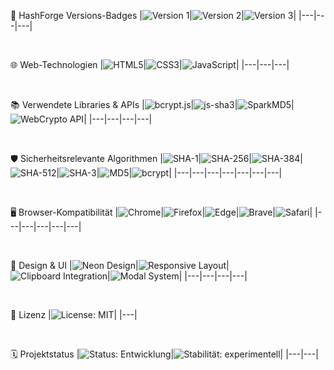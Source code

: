 🚩 HashForge Versions-Badges
|![Version 1](https://img.shields.io/badge/HashForge-V1-blue)|![Version 2](https://img.shields.io/badge/HashForge%2B-Extended-green)|![Version 3](https://img.shields.io/badge/HashForge%2B-Ultimate-purple)|
|---|---|---|

<br>


🌐 Web-Technologien
|![HTML5](https://img.shields.io/badge/HTML5-E34F26?logo=html5&logoColor=white)|![CSS3](https://img.shields.io/badge/CSS3-1572B6?logo=css3&logoColor=white)|![JavaScript](https://img.shields.io/badge/JavaScript-F7DF1E?logo=javascript&logoColor=black)|
|---|---|---|

<br>

📚 Verwendete Libraries & APIs
|![bcrypt.js](https://img.shields.io/badge/bcrypt.js-44cc11)|![js-sha3](https://img.shields.io/badge/js--sha3-darkgreen)|![SparkMD5](https://img.shields.io/badge/SparkMD5-lightgrey)|![WebCrypto API](https://img.shields.io/badge/WebCrypto-blueviolet)|
|---|---|---|---|

<br>

🛡️ Sicherheitsrelevante Algorithmen
|![SHA-1](https://img.shields.io/badge/SHA--1-red)|![SHA-256](https://img.shields.io/badge/SHA--256-green)|![SHA-384](https://img.shields.io/badge/SHA--384-green)|![SHA-512](https://img.shields.io/badge/SHA--512-green)|![SHA-3](https://img.shields.io/badge/SHA--3-darkgreen)|![MD5](https://img.shields.io/badge/MD5-lightgrey)|![bcrypt](https://img.shields.io/badge/bcrypt-yellowgreen)|
|---|---|---|---|---|---|---|

<br>

🖥️ Browser-Kompatibilität
|![Chrome](https://img.shields.io/badge/Chrome-4285F4?logo=google-chrome&logoColor=white)|![Firefox](https://img.shields.io/badge/Firefox-FF7139?logo=firefox-browser&logoColor=white)|![Edge](https://img.shields.io/badge/Edge-0078D7?logo=microsoft-edge&logoColor=white)|![Brave](https://img.shields.io/badge/Brave-FB542B?logo=brave&logoColor=white)|![Safari](https://img.shields.io/badge/Safari-000000?logo=safari&logoColor=white)|
|---|---|---|---|---|

<br>

🎨 Design & UI
|![Neon Design](https://img.shields.io/badge/Design-Neon-cyan)|![Responsive Layout](https://img.shields.io/badge/Layout-Responsive-brightgreen)|![Clipboard Integration](https://img.shields.io/badge/Clipboard-Integration-blue)|![Modal System](https://img.shields.io/badge/Modal-Active-lightblue)|
|---|---|---|---|

<br>

📜 Lizenz
|![License: MIT](https://img.shields.io/badge/License-MIT-yellow.svg)|
|---|

<br>

🗓️ Projektstatus
|![Status: Entwicklung](https://img.shields.io/badge/Status-Entwicklung-red)|![Stabilität: experimentell](https://img.shields.io/badge/Stabilität-Experimentell-orange)|
|---|---|

